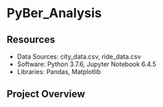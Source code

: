 # PyBer_Analysis

## Resources
- Data Sources: city_data.csv, ride_data.csv
- Software: Python 3.7.6, Jupyter Notebook 6.4.5
- Libraries: Pandas, Matplotlib

## Project Overview
